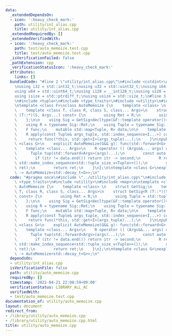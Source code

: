 ```yaml
---
data:
  _extendedDependsOn:
  - icon: ':heavy_check_mark:'
    path: utility/int_alias.cpp
    title: utility/int_alias.cpp
  _extendedRequiredBy: []
  _extendedVerifiedWith:
  - icon: ':heavy_check_mark:'
    path: test/auto_memoize.test.cpp
    title: test/auto_memoize.test.cpp
  _isVerificationFailed: false
  _pathExtension: cpp
  _verificationStatusIcon: ':heavy_check_mark:'
  attributes:
    links: []
  bundledCode: "#line 2 \"utility/int_alias.cpp\"\n#include <cstdint>\n#include <cstddef>\n\
    \nusing i32 = std::int32_t;\nusing u32 = std::uint32_t;\nusing i64 = std::int64_t;\n\
    using u64 = std::uint64_t;\nusing i128 = __int128_t;\nusing u128 = __uint128_t;\n\
    using isize = std::ptrdiff_t;\nusing usize = std::size_t;\n#line 3 \"utility/auto_memoize.cpp\"\
    \n#include <tuple>\n#include <type_traits>\n#include <utility>\n#include <map>\n\
    \ntemplate <class F>\nclass AutoMemoize {\n    template <class> \n    struct GetSig;\n\
    \    template <class T, class R, class S, class... Args>\n    struct GetSig<R\
    \ (T::*)(S, Args...) const> {\n        using Ret = R;\n        using Tuple = std::tuple<Args...>;\n\
    \    };\n\n    using Sig = GetSig<decltype(&F::template operator()<AutoMemoize<F>&>)>;\n\
    \    using R = typename Sig::Ret;\n    using Tuple = typename Sig::Tuple;\n\n\
    \    F func;\n    mutable std::map<Tuple, R> data;\n\n    template <usize... I>\n\
    \    R apply(const Tuple& args_tuple, std::index_sequence<I...>) const {\n   \
    \     return func(*this, std::get<I>(args_tuple)...);\n    }\n\npublic:\n    template\
    \ <class G>\n    explicit AutoMemoize(G&& g): func(std::forward<G>(g)) { }\n\n\
    \    template <class... Args>\n    R operator () (Args&&... args) const {\n  \
    \      Tuple tup(std::forward<Args>(args)...);\n        const auto itr = data.find(tup);\n\
    \        if (itr != data.end()) return itr -> second;\n        R ret = apply(tup,\
    \ std::make_index_sequence<std::tuple_size_v<Tuple>>());\n        data.emplace(std::move(tup),\
    \ ret);\n        return ret;\n    }\n};\n\ntemplate <class G>\nexplicit AutoMemoize(G&&)\
    \ -> AutoMemoize<std::decay_t<G>>;\n"
  code: "#pragma once\n#include \"../utility/int_alias.cpp\"\n#include <tuple>\n#include\
    \ <type_traits>\n#include <utility>\n#include <map>\n\ntemplate <class F>\nclass\
    \ AutoMemoize {\n    template <class> \n    struct GetSig;\n    template <class\
    \ T, class R, class S, class... Args>\n    struct GetSig<R (T::*)(S, Args...)\
    \ const> {\n        using Ret = R;\n        using Tuple = std::tuple<Args...>;\n\
    \    };\n\n    using Sig = GetSig<decltype(&F::template operator()<AutoMemoize<F>&>)>;\n\
    \    using R = typename Sig::Ret;\n    using Tuple = typename Sig::Tuple;\n\n\
    \    F func;\n    mutable std::map<Tuple, R> data;\n\n    template <usize... I>\n\
    \    R apply(const Tuple& args_tuple, std::index_sequence<I...>) const {\n   \
    \     return func(*this, std::get<I>(args_tuple)...);\n    }\n\npublic:\n    template\
    \ <class G>\n    explicit AutoMemoize(G&& g): func(std::forward<G>(g)) { }\n\n\
    \    template <class... Args>\n    R operator () (Args&&... args) const {\n  \
    \      Tuple tup(std::forward<Args>(args)...);\n        const auto itr = data.find(tup);\n\
    \        if (itr != data.end()) return itr -> second;\n        R ret = apply(tup,\
    \ std::make_index_sequence<std::tuple_size_v<Tuple>>());\n        data.emplace(std::move(tup),\
    \ ret);\n        return ret;\n    }\n};\n\ntemplate <class G>\nexplicit AutoMemoize(G&&)\
    \ -> AutoMemoize<std::decay_t<G>>;\n"
  dependsOn:
  - utility/int_alias.cpp
  isVerificationFile: false
  path: utility/auto_memoize.cpp
  requiredBy: []
  timestamp: '2021-04-21 22:08:59+09:00'
  verificationStatus: LIBRARY_ALL_AC
  verifiedWith:
  - test/auto_memoize.test.cpp
documentation_of: utility/auto_memoize.cpp
layout: document
redirect_from:
- /library/utility/auto_memoize.cpp
- /library/utility/auto_memoize.cpp.html
title: utility/auto_memoize.cpp
---
```


